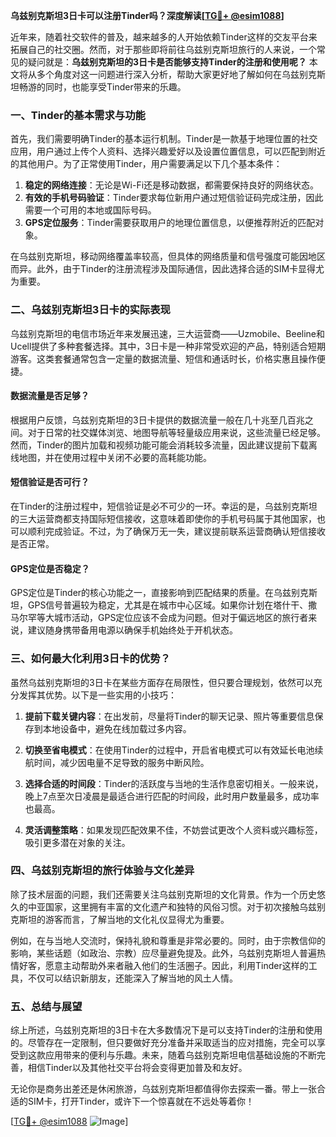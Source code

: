 **乌兹别克斯坦3日卡可以注册Tinder吗？深度解读[[TG💪+ @esim1088](https://t.me/s/esim1088)]**

近年来，随着社交软件的普及，越来越多的人开始依赖Tinder这样的交友平台来拓展自己的社交圈。然而，对于那些即将前往乌兹别克斯坦旅行的人来说，一个常见的疑问就是：**乌兹别克斯坦的3日卡是否能够支持Tinder的注册和使用呢？** 本文将从多个角度对这一问题进行深入分析，帮助大家更好地了解如何在乌兹别克斯坦畅游的同时，也能享受Tinder带来的乐趣。

### 一、Tinder的基本需求与功能

首先，我们需要明确Tinder的基本运行机制。Tinder是一款基于地理位置的社交应用，用户通过上传个人资料、选择兴趣爱好以及设置位置信息，可以匹配到附近的其他用户。为了正常使用Tinder，用户需要满足以下几个基本条件：

1. **稳定的网络连接**：无论是Wi-Fi还是移动数据，都需要保持良好的网络状态。
2. **有效的手机号码验证**：Tinder要求每位新用户通过短信验证码完成注册，因此需要一个可用的本地或国际号码。
3. **GPS定位服务**：Tinder需要获取用户的地理位置信息，以便推荐附近的匹配对象。

在乌兹别克斯坦，移动网络覆盖率较高，但具体的网络质量和信号强度可能因地区而异。此外，由于Tinder的注册流程涉及国际通信，因此选择合适的SIM卡显得尤为重要。

### 二、乌兹别克斯坦3日卡的实际表现

乌兹别克斯坦的电信市场近年来发展迅速，三大运营商——Uzmobile、Beeline和Ucell提供了多种套餐选择。其中，3日卡是一种非常受欢迎的产品，特别适合短期游客。这类套餐通常包含一定量的数据流量、短信和通话时长，价格实惠且操作便捷。

#### 数据流量是否足够？

根据用户反馈，乌兹别克斯坦的3日卡提供的数据流量一般在几十兆至几百兆之间。对于日常的社交媒体浏览、地图导航等轻量级应用来说，这些流量已经足够。然而，Tinder的图片加载和视频功能可能会消耗较多流量，因此建议提前下载离线地图，并在使用过程中关闭不必要的高耗能功能。

#### 短信验证是否可行？

在Tinder的注册过程中，短信验证是必不可少的一环。幸运的是，乌兹别克斯坦的三大运营商都支持国际短信接收，这意味着即使你的手机号码属于其他国家，也可以顺利完成验证。不过，为了确保万无一失，建议提前联系运营商确认短信接收是否正常。

#### GPS定位是否稳定？

GPS定位是Tinder的核心功能之一，直接影响到匹配结果的质量。在乌兹别克斯坦，GPS信号普遍较为稳定，尤其是在城市中心区域。如果你计划在塔什干、撒马尔罕等大城市活动，GPS定位应该不会成为问题。但对于偏远地区的旅行者来说，建议随身携带备用电源以确保手机始终处于开机状态。

### 三、如何最大化利用3日卡的优势？

虽然乌兹别克斯坦的3日卡在某些方面存在局限性，但只要合理规划，依然可以充分发挥其优势。以下是一些实用的小技巧：

1. **提前下载关键内容**：在出发前，尽量将Tinder的聊天记录、照片等重要信息保存到本地设备中，避免在线加载过多内容。
   
2. **切换至省电模式**：在使用Tinder的过程中，开启省电模式可以有效延长电池续航时间，减少因电量不足导致的服务中断风险。

3. **选择合适的时间段**：Tinder的活跃度与当地的生活作息密切相关。一般来说，晚上7点至次日凌晨是最适合进行匹配的时间段，此时用户数量最多，成功率也最高。

4. **灵活调整策略**：如果发现匹配效果不佳，不妨尝试更改个人资料或兴趣标签，吸引更多潜在对象的关注。

### 四、乌兹别克斯坦的旅行体验与文化差异

除了技术层面的问题，我们还需要关注乌兹别克斯坦的文化背景。作为一个历史悠久的中亚国家，这里拥有丰富的文化遗产和独特的风俗习惯。对于初次接触乌兹别克斯坦的游客而言，了解当地的文化礼仪显得尤为重要。

例如，在与当地人交流时，保持礼貌和尊重是非常必要的。同时，由于宗教信仰的影响，某些话题（如政治、宗教）应尽量避免提及。此外，乌兹别克斯坦人普遍热情好客，愿意主动帮助外来者融入他们的生活圈子。因此，利用Tinder这样的工具，不仅可以结识新朋友，还能深入了解当地的风土人情。

### 五、总结与展望

综上所述，乌兹别克斯坦的3日卡在大多数情况下是可以支持Tinder的注册和使用的。尽管存在一定限制，但只要做好充分准备并采取适当的应对措施，完全可以享受到这款应用带来的便利与乐趣。未来，随着乌兹别克斯坦电信基础设施的不断完善，相信Tinder以及其他社交平台将会变得更加普及和友好。

无论你是商务出差还是休闲旅游，乌兹别克斯坦都值得你去探索一番。带上一张合适的SIM卡，打开Tinder，或许下一个惊喜就在不远处等着你！

[[TG💪+ @esim1088](https://t.me/s/esim1088) ![Image](https://i.postimg.cc/4NQfJmqS/Snipaste-2025-05-13-00-14-12.png)]